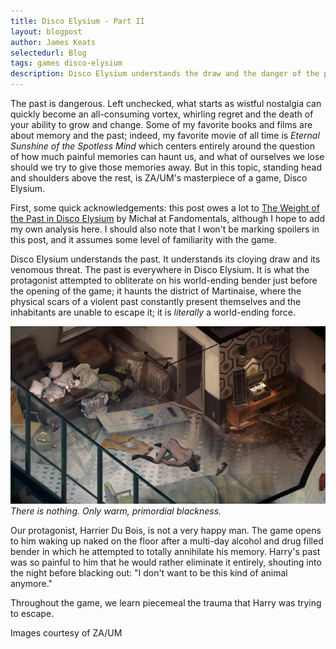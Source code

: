 ```yaml
---
title: Disco Elysium - Part II
layout: blogpost
author: James Keats
selectedurl: Blog
tags: games disco-elysium
description: Disco Elysium understands the draw and the danger of the past unlike any other piece of media I've seen.
---
```


The past is dangerous. Left unchecked, what starts as wistful nostalgia can quickly become an all-consuming vortex, whirling regret and the death of your ability to grow and change. Some of my favorite books and films are about memory and the past; indeed, my favorite movie of all time is *Eternal Sunshine of the Spotless Mind* which centers entirely around the question of how much painful memories can haunt us, and what of ourselves we lose should we try to give those memories away. But in this topic, standing head and shoulders above the rest, is ZA/UM's masterpiece of a game, Disco Elysium.

First, some quick acknowledgements: this post owes a lot to [The Weight of the Past in Disco Elysium](https://web.archive.org/web/20210618152016/https://www.thefandomentals.com/past-disco-elysium/) by Michał at Fandomentals, although I hope to add my own analysis here. I should also note that I won't be marking spoilers in this post, and it assumes some level of familiarity with the game. 

Disco Elysium understands the past. It understands its cloying draw and its venomous threat. The past is everywhere in Disco Elysium. It is what the protagonist attempted to obliterate on his world-ending bender just before the opening of the game; it haunts the district of Martinaise, where the physical scars of a violent past constantly present themselves and the inhabitants are unable to escape it; it is *literally* a world-ending force.

![](/assets/img/disco-2/1.jpg)
*There is nothing. Only warm, primordial blackness.*

Our protagonist, Harrier Du Bois, is not a very happy man. The game opens to him waking up naked on the floor after a multi-day alcohol and drug filled bender in which he attempted to totally annihilate his memory. Harry's past was so painful to him that he would rather eliminate it entirely, shouting into the night before blacking out: "I don't want to be this kind of animal anymore."

Throughout the game, we learn piecemeal the trauma that Harry was trying to escape. 

Images courtesy of ZA/UM
